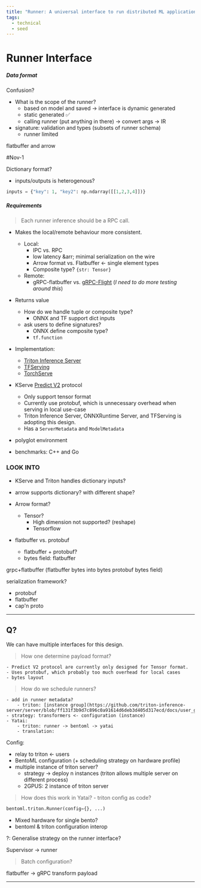 ```yaml
---
title: "Runner: A universal interface to run distributed ML application"
tags:
  - technical
  - seed
---
```


# Runner Interface

##### Data format

Confusion?

- What is the scope of the runner?
  - based on model and saved -> interface is dynamic generated
  - static generated ✅
  - calling runner (put anything in there) -> convert args -> IR
- signature: validation and types (subsets of runner schema)
  - runner limited

flatbuffer and arrow

#Nov-1

Dictionary format?

- inputs/outputs is heterogenous?

```python
inputs = {"key": 1, "key2": np.ndarray([[1,2,3,4]])}
```

##### Requirements

> Each runner inference should be a RPC call.

- Makes the local/remote behaviour more consistent.
  - Local:
    - IPC vs. RPC
    - low latency &arr; minimal serialization on the wire
    - Arrow format vs. Flatbuffer <- single element types
    - Composite type?
      `{str: Tensor}`
  - Remote:
    - gRPC-flatbuffer vs. [gRPC-Flight](https://arrow.apache.org/blog/2019/10/13/introducing-arrow-flight/) (_I need to do more testing around this_)
- Returns value
  - How do we handle tuple or composite type?
    - ONNX and TF support dict inputs
  - ask users to define signatures?
    - ONNX define composite type?
    - `tf.function`
- Implementation:
  - [Triton Inference Server][#triton-inference-server]
  - [TFServing](https://github.com/tensorflow/serving)
  - [TorchServe](https://pytorch.org/serve/)
- KServe [Predict V2](https://kserve.github.io/website/modelserving/inference_api/#inference) protocol

  - Only support tensor format
  - Currently use protobuf, which is unnecessary overhead when serving in local use-case
  - Triton Inference Server, ONNXRuntime Server, and TFServing is adopting this design.
  - Has a `ServerMetadata` and `ModelMetadata`

- polyglot environment
- benchmarks: C++ and Go

### LOOK INTO

- KServe and Triton handles dictionary inputs?
- arrow supports dictionary? with different shape?
- Arrow format?

  - Tensor?
    - High dimension not supported? (reshape)
    - Tensorflow

- flatbuffer vs. protobuf
  - flatbuffer + protobuf?
  - bytes field: flatbuffer

grpc+flatbuffer (flatbuffer bytes into bytes protobuf bytes field)

serialization framework?

- protobuf
- flatbuffer
- cap'n proto

---

## Q?

We can have multiple interfaces for this design.

> How one determine payload format?

    - Predict V2 protocol are currently only designed for Tensor format.
    - Uses protobuf, which probably too much overhead for local cases
    - bytes layout

> How do we schedule runners?

    - add in runner metadata?
    	- triton: [instance group](https://github.com/triton-inference-server/server/blob/ff131f3b9d7c896c0a91614d6deb3d405d317ecd/docs/user_guide/model_configuration.md)
    - strategy: transformers <- configuration (instance)
    - Yatai:
    	- triton: runner -> bentoml -> yatai
    	- translation:

Config:

- relay to triton <- users
- BentoML configuration (+ scheduling strategy on hardware profile)
- multiple instance of triton server?
  - strategy -> deploy n instances (triton allows multiple server on different process)
  - 2GPUS: 2 instance of triton server

> How does this work in Yatai? - triton config as code?

```python
bentoml.triton.Runner(config={}, ...)
```

- Mixed hardware for single bento?
- bentoml & triton configuration interop

?: Generalise strategy on the runner interface?

Supervisor -> runner

> Batch configuration?

flatbuffer -> gRPC transform payload

---

[#triton-inference-server]: https://github.com/triton-inference-server/server
[#predict-v2]: https://kserve.github.io/website/modelserving/inference_api/
